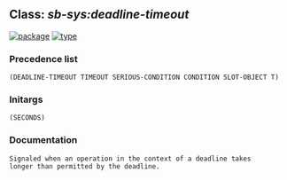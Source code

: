 ## Class: ***sb-sys:deadline-timeout***
[![package](https://img.shields.io/badge/Package-SB--SYS-5f9ea0.svg?style=social&colorA=999999)](../) [![type](https://img.shields.io/badge/Type-Class-5f9ea0.svg?style=social&colorA=999999)](../#class) 
### Precedence list
```
(DEADLINE-TIMEOUT TIMEOUT SERIOUS-CONDITION CONDITION SLOT-OBJECT T)
```
### Initargs
```
(SECONDS)
```
### Documentation
```
Signaled when an operation in the context of a deadline takes
longer than permitted by the deadline.
```
